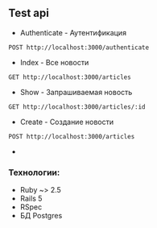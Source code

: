 ## Test api 
* Authenticate - Аутентификация
```
POST http://localhost:3000/authenticate
```
* Index - Все новости
```
GET http://localhost:3000/articles
```
* Show - Запрашиваемая новость
```
GET http://localhost:3000/articles/:id
```
* Create - Создание новости 
```
POST http://localhost:3000/articles
```
* 
### Технологии:
* Ruby ~> 2.5
* Rails 5
* RSpec
* БД Postgres
